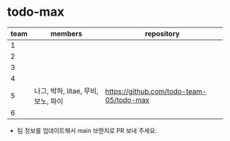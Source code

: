 # todo-max


| team | members                                        | repository                                       |
| ---- | ---------------------------------------------- | ------------------------------------------------ |
| 1    |                                                |                                                  |
| 2    |                                                |                                                  |
| 3    |  |  |
| 4    |  |  |
| 5    |나그, 박하, litae, 무비, 보노, 파이|https://github.com/todo-team-05/todo-max|
| 6    |  |  |

* 팀 정보를 업데이트해서 main 브랜치로 PR 보내 주세요.
